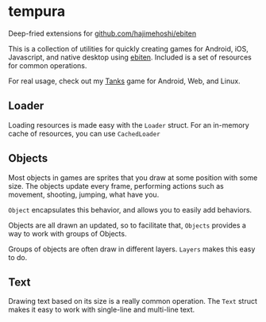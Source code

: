 tempura
=======

Deep-fried extensions for [github.com/hajimehoshi/ebiten](https://github.com/hajimehoshi/ebiten)

This is a collection of utilities for quickly creating games for Android, iOS, Javascript, and native desktop using 
[ebiten](https://github.com/hajimehoshi/ebiten). Included is a set of resources for common operations.

For real usage, check out my [Tanks](https://github.com/explodes/tanks) game for Android, Web, and Linux.

Loader
------
Loading resources is made easy with the `Loader` struct. For an in-memory cache of 
resources, you can use `CachedLoader`


Objects
-------
Most objects in games are sprites that you draw at some position with some size. The objects update every frame, 
performing actions such as movement, shooting, jumping, what have you.

`Object` encapsulates this behavior, and allows you to easily add behaviors.


Objects are all drawn an updated, so to facilitate that, `Objects` provides a way to work with groups of Objects.

Groups of objects are often draw in different layers. `Layers` makes this easy to do.


Text
----

Drawing text based on its size is a really common operation. The `Text` struct makes it easy to work with single-line
and multi-line text.
